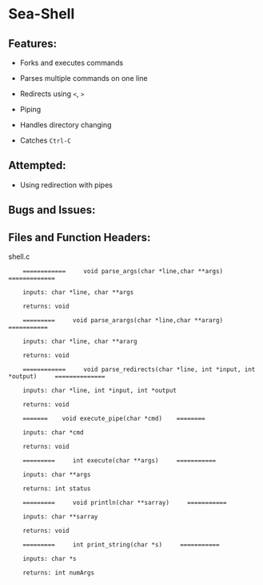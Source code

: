 # Sea-Shell

## Features:

* Forks and executes commands

* Parses multiple commands on one line

* Redirects using ```<```, ```>```

* Piping 

* Handles directory changing

* Catches ```Ctrl-C```

## Attempted:

* Using redirection with pipes

## Bugs and Issues:

## Files and Function Headers:

shell.c

```
	============     void parse_args(char *line,char **args)    =============

	inputs: char *line, char **args

	returns: void

	=========     void parse_arargs(char *line,char **ararg)    ===========

	inputs: char *line, char **ararg
  
	returns: void

	============     void parse_redirects(char *line, int *input, int *output)     ==============  

	inputs: char *line, int *input, int *output

	returns: void

	=======    void execute_pipe(char *cmd)    ========

	inputs: char *cmd
  
	returns: void
  
	=========     int execute(char **args)     ===========

	inputs: char **args

	returns: int status
  
	=========     void println(char **sarray)     ===========

	inputs: char **sarray

	returns: void
  
	=========     int print_string(char *s)     ===========

	inputs: char *s

	returns: int numArgs
